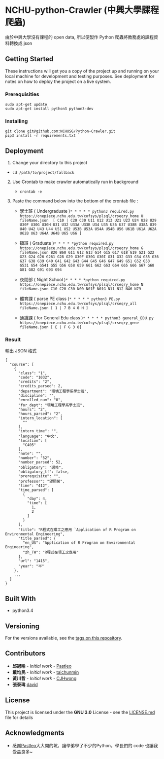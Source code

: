# NCHU-python-Crawler (中興大學課程爬蟲)

由於中興大學沒有課程的 open data, 所以便製作 Python 爬蟲將教務處的課程資料轉換成 json

## Getting Started

These instructions will get you a copy of the project up and running on your local machine for development and testing purposes. See deployment for notes on how to deploy the project on a live system.

### Prerequisities

```
sudo apt-get update
sudo apt-get install python3 python3-dev
```

### Installing

```
git clone git@github.com:NCHUSG/Python-Crawler.git
pip3 install -r requirements.txt
```

## Deployment

1. Change your directory to this project

  * `cd /path/to/project/fallback`

2. Use Crontab to make crawler automatically run in background

	* `crontab -e`

3. Paste the command below into the bottom of the crontab file :

	* 學士班 ( Undergraduate )`* * * * * python3 required.py https://onepiece.nchu.edu.tw/cofsys/plsql/crseqry_home U fileName.json  [ C10 | C20 C30 U11 U12 U13 U21 U23 U24 U28 U29 U30F U30G U30H U31 U32 U33A U33B U34 U35 U36 U37 U38B U38A U39 U40 U42 U43 U44 U51 U52 U53B U53A U54A U54B U56 U61B U61A U62A U62B U63 U64A U64B U65 U66 ]`

	* 碩班 ( Graduate )`* * * * *python required.py https://onepiece.nchu.edu.tw/cofsys/plsql/crseqry_home G fileName.json B20 B60 G11 G12 G13 G14 G15 G17 G18 G19 G21 G22 G23 G24 G26 G261 G28 G29 G30F G30G G30I G31 G32 G33 G34 G35 G36 G37 G38 G39 G40 G41 G42 G43 G44 G45 G46 G47 G49 G51 G52 G53 G531 G54 G541 G55 G56 G58 G59 G61 G62 G63 G64 G65 G66 G67 G68 G81 G82 G91 G93 G94`

	* 夜間部 ( Night School )`* * * * *python required.py https://onepiece.nchu.edu.tw/cofsys/plsql/crseqry_home N fileName.json C10 C20 C30 N00 N01F N01G N11 N12 N46 N79`

	* 體育課 ( parse PE class )`* * * * * python3 PE.py https://onepiece.nchu.edu.tw/cofsys/plsql/crseqry_all fileName.json [ 1 | 7 B 4 0 H ]`

	* 通識課 ( for General Edu class )`* * * * * python3 general_EDU.py https://onepiece.nchu.edu.tw/cofsys/plsql/crseqry_gene fileName.json [ E | F G 3 8]`

### Result
輸出 JSON 格式

    {
      "course": [
        {
          "class": "1",
          "code": "1032",
          "credits": "2",
          "credits_parsed": 2,
          "department": "環境工程學系學士班",
          "discipline": "",
          "enrolled_num": "0",
          "for_dept": "環境工程學系學士班",
          "hours": "2",
          "hours_parsed": "2",
          "intern_location": [
            ""
          ],
          "intern_time": "",
          "language": "中文",
          "location": [
            "C405"
          ],
          "note": "",
          "number": "52",
          "number_parsed": 52,
          "obligatory": "選修",
          "obligatory_tf": false,
          "prerequisite": "",
          "professor": "望熙榮",
          "time": "412",
          "time_parsed": [
            {
              "day": 4,
              "time": [
                1,
                2
              ]
            }
          ],
          "title": "R程式在環工之應用 `Application of R Program on Environmental Engineering",
          "title_parsed": {
            "en_US": "Application of R Program on Environmental Engineering",
            "zh_TW": "R程式在環工之應用"
          },
          "url": "1415",
          "year": "半"
        },
        ...
      ]
    }

## Built With

* python3.4

## Versioning

For the versions available, see the [tags on this repository](https://github.com/NCHUSG/Python-Crawler/tags). 

## Contributors

* **邱冠喻** - *Initial work* - [Pastleo](https://github.com/chgu82837)
* **戴均民** - *Initial work* - [taichunmin](https://github.com/taichunmin)
* **黃川哲** - *Initial work* - [CJHwong](https://github.com/CJHwong)
* **張泰瑋** [david](https://github.com/david30907d)

## License

This project is licensed under the **GNU 3.0** License - see the [LICENSE.md](../LICENSE.md) file for details

## Acknowledgments

* 感謝[Pastleo](https://github.com/chgu82837)大大開的坑，讓學弟學了不少的Python，學長們的 code 也讓我受益良多~